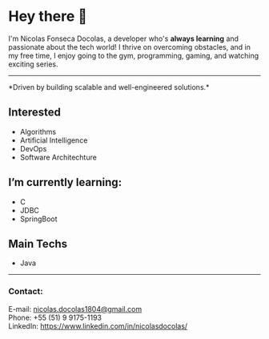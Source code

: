 # Hey there 👋
I'm Nicolas Fonseca Docolas, a developer who's **always learning** and passionate about the tech world!
I thrive on overcoming obstacles, and in my free time, I enjoy going to the gym, programming, gaming, and watching exciting series. 
<hr>*Driven by building scalable and well-engineered solutions.*
 
## Interested
- Algorithms
- Artificial Intelligence
- DevOps
- Software Architechture

## I’m currently learning:
- C
- JDBC
- SpringBoot

## Main Techs
- Java
  
<hr />

### Contact: 
E-mail: nicolas.docolas1804@gmail.com<br>
Phone: +55 (51) 9 9175-1193<br>
LinkedIn: https://www.linkedin.com/in/nicolasdocolas/
